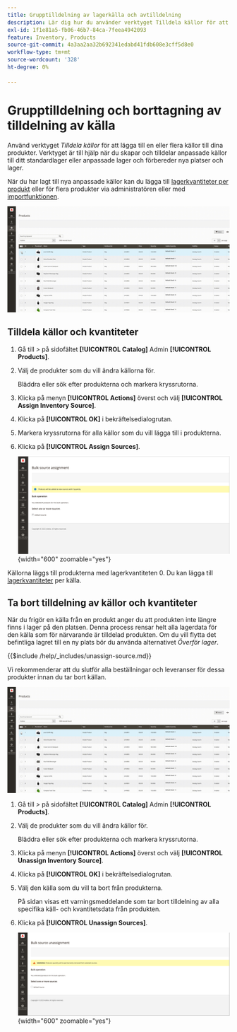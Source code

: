 ```yaml
---
title: Grupptilldelning av lagerkälla och avtilldelning
description: Lär dig hur du använder verktyget Tilldela källor för att hantera källtilldelningar för produkter.
exl-id: 1f1e81a5-fb06-46b7-84ca-7feea4942093
feature: Inventory, Products
source-git-commit: 4a3aa2aa32b692341edabd41fdb608e3cff5d8e0
workflow-type: tm+mt
source-wordcount: '328'
ht-degree: 0%

---
```


# Grupptilldelning och borttagning av tilldelning av källa

Använd verktyget _Tilldela källor_ för att lägga till en eller flera källor till dina produkter. Verktyget är till hjälp när du skapar och tilldelar anpassade källor till ditt standardlager eller anpassade lager och förbereder nya platser och lager.

När du har lagt till nya anpassade källor kan du lägga till [lagerkvantiteter per produkt](quantities-assign-per-product.md) eller för flera produkter via administratören eller med [importfunktionen](inventory-import-export.md).

![Lägg till lagerkällor för valda produkter](assets/inventory-bulk-assign-sources.gif)

## Tilldela källor och kvantiteter

1. Gå till _>_ på sidofältet **[!UICONTROL Catalog]** Admin **[!UICONTROL Products]**.

1. Välj de produkter som du vill ändra källorna för.

   Bläddra eller sök efter produkterna och markera kryssrutorna.

1. Klicka på menyn **[!UICONTROL Actions]** överst och välj **[!UICONTROL Assign Inventory Source]**.

1. Klicka på **[!UICONTROL OK]** i bekräftelsedialogrutan.

1. Markera kryssrutorna för alla källor som du vill lägga till i produkterna.

1. Klicka på **[!UICONTROL Assign Sources]**.

   ![Välj produkter för att lägga till källor](assets/inventory-bulk-assign-sources-summary.png){width="600" zoomable="yes"}

Källorna läggs till produkterna med lagerkvantiteten 0. Du kan lägga till [lagerkvantiteter](quantities-assign-per-product.md) per källa.

## Ta bort tilldelning av källor och kvantiteter

När du frigör en källa från en produkt anger du att produkten inte längre finns i lager på den platsen. Denna process rensar helt alla lagerdata för den källa som för närvarande är tilldelad produkten. Om du vill flytta det befintliga lagret till en ny plats bör du använda alternativet _Överför lager_.

{{$include /help/_includes/unassign-source.md}}

Vi rekommenderar att du slutför alla beställningar och leveranser för dessa produkter innan du tar bort källan.

![Ta bort tilldelning för valda produkter](assets/inventory-bulk-unassign-sources.gif)

1. Gå till _>_ på sidofältet **[!UICONTROL Catalog]** Admin **[!UICONTROL Products]**.

1. Välj de produkter som du vill ändra källor för.

   Bläddra eller sök efter produkterna och markera kryssrutorna.

1. Klicka på menyn **[!UICONTROL Actions]** överst och välj **[!UICONTROL Unassign Inventory Source]**.

1. Klicka på **[!UICONTROL OK]** i bekräftelsedialogrutan.

1. Välj den källa som du vill ta bort från produkterna.

   På sidan visas ett varningsmeddelande som tar bort tilldelning av alla specifika käll- och kvantitetsdata från produkten.

1. Klicka på **[!UICONTROL Unassign Sources]**.

   ![Ta bort källor från valda produkter](assets/inventory-bulk-unassign-sources-summary.png){width="600" zoomable="yes"}

<!-- Last updated from includes: 2022-08-30 15:36:09 -->
